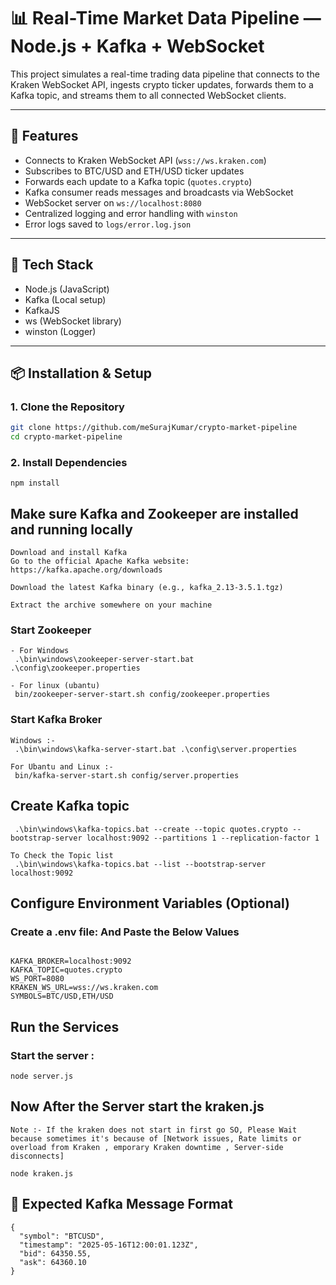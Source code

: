 # 📊 Real-Time Market Data Pipeline — Node.js + Kafka + WebSocket

This project simulates a real-time trading data pipeline that connects to the Kraken WebSocket API, ingests crypto ticker updates, forwards them to a Kafka topic, and streams them to all connected WebSocket clients.

---

## 🚀 Features

- Connects to Kraken WebSocket API (`wss://ws.kraken.com`)
- Subscribes to BTC/USD and ETH/USD ticker updates
- Forwards each update to a Kafka topic (`quotes.crypto`)
- Kafka consumer reads messages and broadcasts via WebSocket
- WebSocket server on `ws://localhost:8080`
- Centralized logging and error handling with `winston`
- Error logs saved to `logs/error.log.json`

---

## 🧩 Tech Stack

- Node.js (JavaScript)
- Kafka (Local setup)
- KafkaJS
- ws (WebSocket library)
- winston (Logger)

---

## 📦 Installation & Setup

### 1. Clone the Repository

```bash
git clone https://github.com/meSurajKumar/crypto-market-pipeline
cd crypto-market-pipeline
```

### 2. Install Dependencies
```
npm install
```

## Make sure Kafka and Zookeeper are installed and running locally
```
Download and install Kafka
Go to the official Apache Kafka website: https://kafka.apache.org/downloads

Download the latest Kafka binary (e.g., kafka_2.13-3.5.1.tgz)

Extract the archive somewhere on your machine
```

### Start Zookeeper
```
- For Windows
 .\bin\windows\zookeeper-server-start.bat .\config\zookeeper.properties

- For linux (ubantu)
 bin/zookeeper-server-start.sh config/zookeeper.properties
```
### Start Kafka Broker
```
Windows :- 
 .\bin\windows\kafka-server-start.bat .\config\server.properties

For Ubantu and Linux :- 
 bin/kafka-server-start.sh config/server.properties

```

## Create Kafka topic
```
 .\bin\windows\kafka-topics.bat --create --topic quotes.crypto --bootstrap-server localhost:9092 --partitions 1 --replication-factor 1

To Check the Topic list 
 .\bin\windows\kafka-topics.bat --list --bootstrap-server localhost:9092

```

## Configure Environment Variables (Optional)
### Create a .env file: And Paste the Below Values
```

KAFKA_BROKER=localhost:9092
KAFKA_TOPIC=quotes.crypto
WS_PORT=8080
KRAKEN_WS_URL=wss://ws.kraken.com
SYMBOLS=BTC/USD,ETH/USD

```

## Run the Services
### Start the server :
```
node server.js
```

## Now After the Server start the kraken.js
```
Note :- If the kraken does not start in first go SO, Please Wait because sometimes it's because of [Network issues, Rate limits or overload from Kraken , emporary Kraken downtime , Server-side disconnects]

node kraken.js

```

## 🔎 Expected Kafka Message Format
```
{
  "symbol": "BTCUSD",
  "timestamp": "2025-05-16T12:00:01.123Z",
  "bid": 64350.55,
  "ask": 64360.10
}

```
